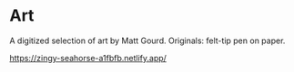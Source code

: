 # Art

A digitized selection of art by Matt Gourd. Originals: felt-tip pen on paper.

https://zingy-seahorse-a1fbfb.netlify.app/
